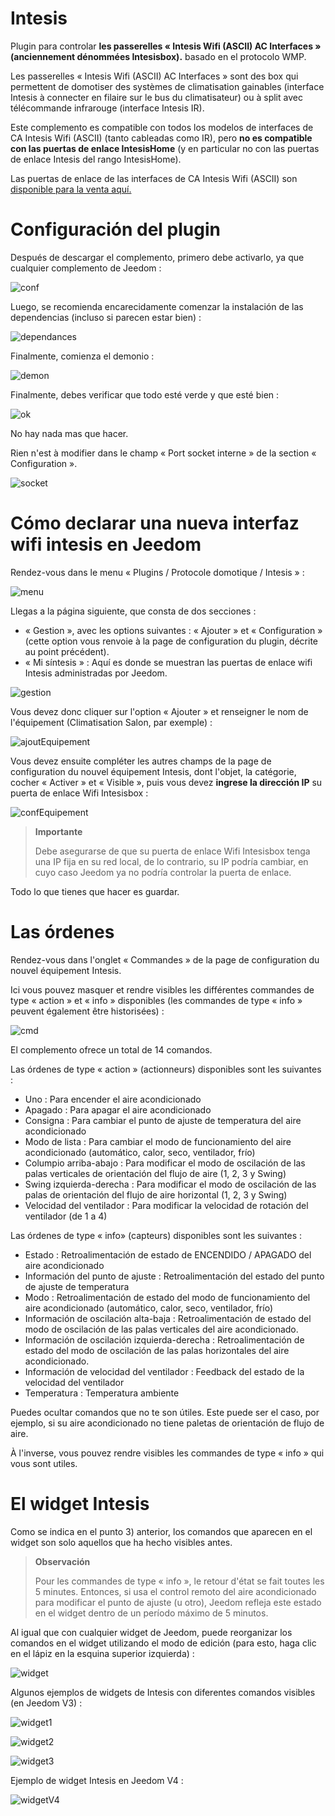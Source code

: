 # Intesis 

Plugin para controlar **les passerelles « Intesis Wifi (ASCII) AC Interfaces » (anciennement dénommées Intesisbox).**  basado en el protocolo WMP.

Les passerelles « Intesis Wifi (ASCII) AC Interfaces » sont des box qui permettent de domotiser des systèmes de climatisation gainables (interface Intesis à connecter en filaire sur le bus du climatisateur) ou à split avec télécommande infrarouge (interface Intesis IR).

Este complemento es compatible con todos los modelos de interfaces de CA Intesis Wifi (ASCII) (tanto cableadas como IR), pero **no es compatible con las puertas de enlace IntesisHome** (y en particular no con las puertas de enlace Intesis del rango IntesisHome).

Las puertas de enlace de las interfaces de CA Intesis Wifi (ASCII) son [disponible para la venta aquí.](https://www.domadoo.fr/fr/323_intesis-unites-ac-domestiques-daikin-vers-une-interface-wi-fi-rac)

# Configuración del plugin 

Después de descargar el complemento, primero debe activarlo, ya que <br>cualquier complemento de Jeedom :

![conf](./images/intesisConf.png)

Luego, se recomienda encarecidamente comenzar la instalación de las dependencias (incluso si parecen estar bien) :

![dependances](./images/intesisDep.png)

Finalmente, comienza el demonio :

![demon](./images/intesisDem.png)

Finalmente, debes verificar que todo esté verde y que esté bien :

![ok](./images/intesisOk.png)

No hay nada mas que hacer.

Rien n'est à modifier dans le champ « Port socket interne » de la section « Configuration ».

![socket](./images/intesisSocket.png)

# Cómo declarar una nueva interfaz wifi intesis en Jeedom

Rendez-vous dans le menu « Plugins / Protocole domotique / Intesis » :

![menu](./images/intesisMenu.png)

Llegas a la página siguiente, que consta de dos secciones :

- « Gestion », avec les options suivantes : « Ajouter » et « Configuration » (cette option vous renvoie à la page de configuration du plugin, décrite au point précédent).
- « Mi síntesis » : Aquí es donde se muestran las puertas de enlace wifi Intesis administradas por Jeedom.

![gestion](./images/intesisGest.png)

Vous devez donc cliquer sur l'option « Ajouter » et renseigner le nom de l'équipement (Climatisation Salon, par exemple) :

![ajoutEquipement](./images/intesisAddeq.png)

Vous devez ensuite compléter les autres champs de la page de configuration du nouvel équipement Intesis, dont l'objet, la catégorie, cocher « Activer » et « Visible », puis vous devez **ingrese la dirección IP** su puerta de enlace Wifi Intesisbox :

![confEquipement](./images/intesisConfEq.png)

>**Importante**
>
>Debe asegurarse de que su puerta de enlace Wifi Intesisbox tenga una IP fija en su red local, de lo contrario, su IP podría cambiar, en cuyo caso Jeedom ya no podría controlar la puerta de enlace.

Todo lo que tienes que hacer es guardar.

# Las órdenes

Rendez-vous dans l'onglet « Commandes » de la page de configuration du nouvel équipement Intesis.

Ici vous pouvez masquer et rendre visibles les différentes commandes de type « action » et « info » disponibles (les commandes de type « info » peuvent également être historisées) :

![cmd](./images/intesisCmd.png)

El complemento ofrece un total de 14 comandos. 

Las órdenes de type « action » (actionneurs) disponibles sont les suivantes :

- Uno : Para encender el aire acondicionado
-	Apagado : Para apagar el aire acondicionado
- Consigna : Para cambiar el punto de ajuste de temperatura del aire acondicionado
- Modo de lista : Para cambiar el modo de funcionamiento del aire acondicionado (automático, calor, seco, ventilador, frío)
- Columpio arriba-abajo : Para modificar el modo de oscilación de las palas verticales de orientación del flujo de aire (1, 2, 3 y Swing)
- Swing izquierda-derecha : Para modificar el modo de oscilación de las palas de orientación del flujo de aire horizontal (1, 2, 3 y Swing)
- Velocidad del ventilador : Para modificar la velocidad de rotación del ventilador (de 1 a 4)

Las órdenes de type « info» (capteurs) disponibles sont les suivantes :

-	Estado : Retroalimentación de estado de ENCENDIDO / APAGADO del aire acondicionado
-	Información del punto de ajuste : Retroalimentación del estado del punto de ajuste de temperatura
-	Modo : Retroalimentación de estado del modo de funcionamiento del aire acondicionado (automático, calor, seco, ventilador, frío)
-	Información de oscilación alta-baja : Retroalimentación de estado del modo de oscilación de las palas verticales del aire acondicionado.
-	Información de oscilación izquierda-derecha : Retroalimentación de estado del modo de oscilación de las palas horizontales del aire acondicionado.
-	Información de velocidad del ventilador : Feedback del estado de la velocidad del ventilador
-	Temperatura : Temperatura ambiente

Puedes ocultar comandos que no te son útiles. Este puede ser el caso, por ejemplo, si su aire acondicionado no tiene paletas de orientación de flujo de aire.

À l'inverse, vous pouvez rendre visibles les commandes de type « info » qui vous sont utiles.

# El widget Intesis

Como se indica en el punto 3) anterior, los comandos que aparecen en el widget son solo aquellos que ha hecho visibles antes.

>**Observación**
>
>Pour les commandes de type « info », le retour d'état se fait toutes les 5 minutes. Entonces, si usa el control remoto del aire acondicionado para modificar el punto de ajuste (u otro), Jeedom refleja este estado en el widget dentro de un período máximo de 5 minutos.

Al igual que con cualquier widget de Jeedom, puede reorganizar los comandos en el widget utilizando el modo de edición (para esto, haga clic en el lápiz en la esquina superior izquierda) :

![widget](./images/intesisWidget.png)

Algunos ejemplos de widgets de Intesis con diferentes comandos visibles (en Jeedom V3) :

![widget1](./images/intesisWidget1.png)

![widget2](./images/intesisWidget2.png)

![widget3](./images/intesisWidget3.png)

Ejemplo de widget Intesis en Jeedom V4 :

![widgetV4](./images/intesisWidgetV4.png)
